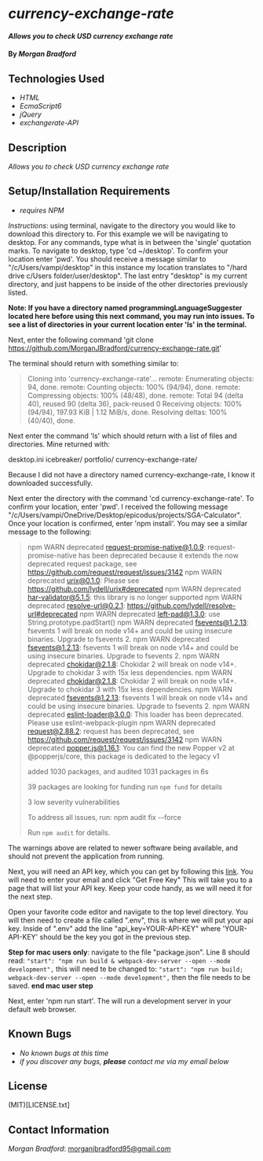# _currency-exchange-rate_

#### _Allows you to check USD currency exchange rate_

#### By _**Morgan Bradford**_

## Technologies Used

* _HTML_
* _EcmaScript6_
* _jQuery_
* _exchangerate-API_

## Description

_Allows you to check USD currency exchange rate_

## Setup/Installation Requirements

* _requires NPM_

_Instructions_: using terminal, navigate to the directory you would like to download this directory to. For this example we will be navigating to desktop. For any commands, type what is in between the 'single' quotation marks. To navigate to desktop, type 'cd ~/desktop'. To confirm your location enter 'pwd'. You should receive a message similar to "/c/Users/vampi/desktop" in this instance my location translates to "/hard drive c/Users folder/user/desktop". The last entry "desktop" is my current directory, and just happens to be inside of the other directories previously listed.

**Note: If you have a directory named programmingLanguageSuggester located here before using this next command, you may run into issues. To see a list of directories in your current location enter 'ls' in the terminal.**

Next, enter the following command 'git clone https://github.com/MorganJBradford/currency-exchange-rate.git'

The terminal should return with something similar to:


> Cloning into 'currency-exchange-rate'...
> remote: Enumerating objects: 94, done.
> remote: Counting objects: 100% (94/94), done.
> remote: Compressing objects: 100% (48/48), done.
> remote: Total 94 (delta 40), reused 90 (delta 36), pack-reused 0
> Receiving objects: 100% (94/94), 197.93 KiB | 1.12 MiB/s, done.
> Resolving deltas: 100% (40/40), done.


Next enter the command 'ls' which should return with a list of files and directories. Mine returned with:

desktop.ini icebreaker/ portfolio/ currency-exchange-rate/

Because I did not have a directory named currency-exchange-rate, I know it downloaded successfully.

Next enter the directory with the command 'cd currency-exchange-rate'. To confirm your location, enter 'pwd'. I received the following message "/c/Users/vampi/OneDrive/Desktop/epicodus/projects/SGA-Calculator". Once your location is confirmed, enter 'npm install'. You may see a similar message to the following:


> npm WARN deprecated request-promise-native@1.0.9: request-promise-native has been deprecated because it extends the now deprecated request package, see https://github.com/request/request/issues/3142
> npm WARN deprecated urix@0.1.0: Please see https://github.com/lydell/urix#deprecated
> npm WARN deprecated har-validator@5.1.5: this library is no longer supported
> npm WARN deprecated resolve-url@0.2.1: https://github.com/lydell/resolve-url#deprecated
> npm WARN deprecated left-pad@1.3.0: use String.prototype.padStart()
> npm WARN deprecated fsevents@1.2.13: fsevents 1 will break on node v14+ and could be using insecure binaries. Upgrade to fsevents 2.
> npm WARN deprecated fsevents@1.2.13: fsevents 1 will break on node v14+ and could be using insecure binaries. Upgrade to fsevents 2.
> npm WARN deprecated chokidar@2.1.8: Chokidar 2 will break on node v14+. Upgrade to chokidar 3 with 15x less dependencies.
> npm WARN deprecated chokidar@2.1.8: Chokidar 2 will break on node v14+. Upgrade to chokidar 3 with 15x less dependencies.
> npm WARN deprecated fsevents@1.2.13: fsevents 1 will break on node v14+ and could be using insecure binaries. Upgrade to fsevents 2.
> npm WARN deprecated eslint-loader@3.0.0: This loader has been deprecated. Please use eslint-webpack-plugin
> npm WARN deprecated request@2.88.2: request has been deprecated, see https://github.com/request/request/issues/3142
> npm WARN deprecated popper.js@1.16.1: You can find the new Popper v2 at @popperjs/core, this package is dedicated to the legacy v1
>
> added 1030 packages, and audited 1031 packages in 6s
>
> 39 packages are looking for funding
>   run `npm fund` for details
>
> 3 low severity vulnerabilities
>
> To address all issues, run:
>   npm audit fix --force
>
> Run `npm audit` for details.


The warnings above are related to newer software being available, and should not prevent the application from running.

Next, you will need an API key, which you can get by following this [link](https://www.exchangerate-api.com). You will need to enter your email and click "Get Free Key" This will take you to a page that will list your API key. Keep your code handy, as we will need it for the next step.

Open your favorite code editor and navigate to the top level directory. You will then need to create a file called ".env", this is where we will put your api key. Inside of ".env" add the line "api_key=YOUR-API-KEY" where 'YOUR-API-KEY' should be the key you got in the previous step.

**Step for mac users only**: navigate to the file "package.json". Line 8 should read:
```"start": "npm run build & webpack-dev-server --open --mode development",```
this will need te be changed to:
```"start": "npm run build; webpack-dev-server --open --mode development",```
then the file needs to be saved.
**end mac user step**

Next, enter 'npm run start'. The will run a development server in your default web browser.

## Known Bugs

* _No known bugs at this time_
* _if you discover any bugs, **please** contact me via my email below_

## License

(MIT)[LICENSE.txt]

## Contact Information

_Morgan Bradford_: morganjbradford95@gmail.com